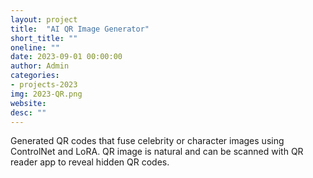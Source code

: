 ```yaml
---
layout: project
title:  "AI QR Image Generator"
short_title: ""
oneline: ""
date: 2023-09-01 00:00:00
author: Admin
categories:
- projects-2023
img: 2023-QR.png
website: 
desc: ""
---
```

Generated QR codes that fuse celebrity or character images using ControlNet and LoRA. QR image is natural and can be scanned with QR reader app to reveal hidden QR codes.